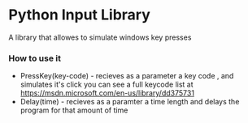 # Python Input Library
A library that allowes to simulate windows key presses

### How to use it ###
 * PressKey(key-code) - recieves as a parameter a key code , and simulates it's click you can see a full keycode list at  https://msdn.microsoft.com/en-us/library/dd375731
 * Delay(time) - recieves as a paramter a time length and delays the program for that amount of time
